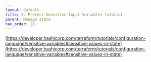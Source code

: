 ```yaml
---
layout: default
title: 2. Protect Sensitive Input Variables tutorial
parent: Manage state
nav_order: 20
---
```


[https://developer.hashicorp.com/terraform/tutorials/configuration-language/sensitive-variables#sensitive-values-in-state](https://developer.hashicorp.com/terraform/tutorials/configuration-language/sensitive-variables#sensitive-values-in-state)

